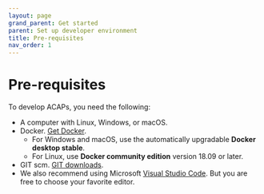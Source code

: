 ```yaml
---
layout: page
grand_parent: Get started
parent: Set up developer environment
title: Pre-requisites
nav_order: 1
---
```


# Pre-requisites
To develop ACAPs, you need the following:

- A computer with Linux, Windows, or macOS.
- Docker. [Get Docker](https://docs.docker.com/get-docker/).
  - For Windows and macOS, use the automatically upgradable **Docker desktop stable**.
  - For Linux, use **Docker community edition** version 18.09 or later.
- GIT scm. [GIT downloads](https://git-scm.com/downloads).
- We also recommend using Microsoft [Visual Studio Code](https://code.visualstudio.com/). But you are free to choose your favorite editor.
